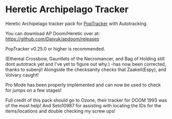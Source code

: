 # Heretic Archipelago Tracker

Heretic Archipelago tracker pack for [PopTracker](https://github.com/black-sliver/PopTracker/) with Autotracking.

You can download AP Doom/Heretic over at: https://github.com/Daivuk/apdoom/releases

PopTracker v0.25.0 or higher is recommended.

(Ethereal Crossbow, Gauntlets of the Necromancer, and Bag of Holding still dont autotrack yet and I've yet to figure out why.) -has now been corrected, thanks to subenji! Alongside the checksanity checks that Zaakeil(Espy), and Volvary caught!

Pro Mode has been properly implemented and can now be used to check for jumps on a few stages!

Full credit of this pack should go to Ozone, their tracker for DOOM 1993 was of the most help! And Seto10987 for assisting with locating the IDs for the items/locations and double checking my screw ups!
